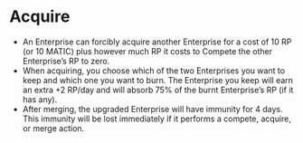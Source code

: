 # Acquire

- An Enterprise can forcibly acquire another Enterprise for a cost of 10 RP (or 10 MATIC) plus however much RP it costs to Compete the other Enterprise’s RP to zero.
- When acquiring, you choose which of the two Enterprises you want to keep and which one you want to burn. The Enterprise you keep will earn an extra +2 RP/day and will absorb 75% of the burnt Enterprise’s RP (if it has any).
- After merging, the upgraded Enterprise will have immunity for 4 days. This immunity will be lost immediately if it performs a compete, acquire, or merge action.